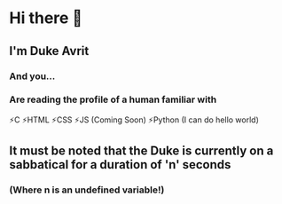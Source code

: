 # Hi there 👋

## I'm Duke Avrit

### And you...
### Are reading the profile of a human familiar with
⚡C
⚡HTML
⚡CSS
⚡JS (Coming Soon)
⚡Python (I can do hello world)

## It must be noted that the Duke is currently on a sabbatical for a duration of 'n' seconds
### (Where n is an undefined variable!)
<!--
**DukeAvrit/DukeAvrit** is a ✨ _special_ ✨ repository because its `README.md` (this file) appears on your GitHub profile.

Here are some ideas to get you started:

- 🔭 I’m currently working on ...
- 🌱 I’m currently learning ...
- 👯 I’m looking to collaborate on ...
- 🤔 I’m looking for help with ...
- 💬 Ask me about ...
- 📫 How to reach me: ...
- 😄 Pronouns: ...
- ⚡ Fun fact: ...
-->
